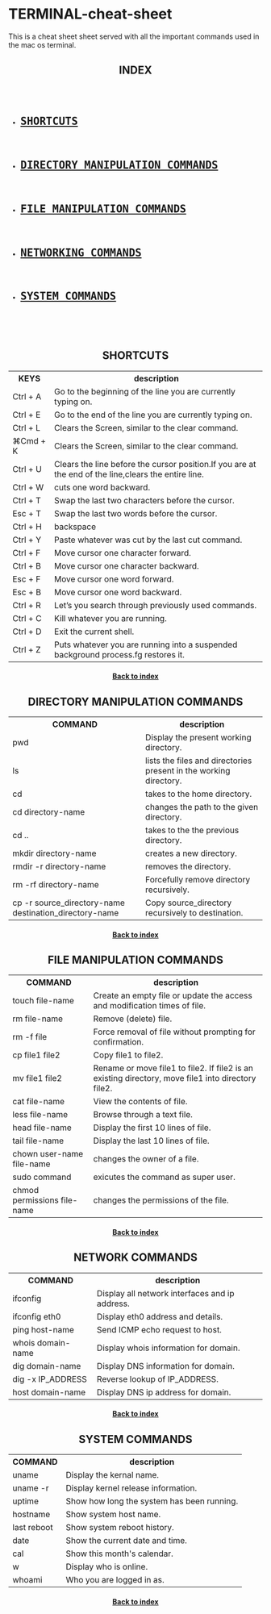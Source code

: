 # TERMINAL-cheat-sheet
This is a cheat sheet sheet served with all the important commands used in the mac os terminal.


<h2 align="center" id="index">INDEX</h2>

<pre>
<ul>
<li><h2><a href="#shortcuts" >SHORTCUTS</a></h2></li>
<li><h2><a href="#directory">DIRECTORY MANIPULATION COMMANDS</a></h2></li>
<li><h2><a href="#file">FILE MANIPULATION COMMANDS</a></h2></li>
<li><h2><a href="#network">NETWORKING COMMANDS</a></h2></li>
<li><h2><a href="#system">SYSTEM COMMANDS</a></h2></li>
</ul>
</pre>


<h2 align="center" id="shortcuts">SHORTCUTS</h2>

<table>
  <tr>
    <th>KEYS                               </th>
    <th>description                                                          </th>
  </tr>
  <tr>
    <td>Ctrl + A</td>
    <td>Go to the beginning of the line you are currently typing on.</td> 
  </tr>
   <tr>
    <td>Ctrl + E</td>
    <td>Go to the end of the line you are currently typing on.</td> 
  </tr>
   <tr>
    <td>Ctrl + L</td>
    <td>Clears the Screen, similar to the clear command.</td> 
  </tr>
   <tr>
    <td>⌘Cmd + K</td>
    <td>Clears the Screen, similar to the clear command.</td> 
  </tr>
   <tr>
    <td>Ctrl + U</td>
    <td>Clears the line before the cursor position.If you are at the end of the line,clears the entire line.</td> 
  </tr>
   <tr>
    <td>Ctrl + W</td>
    <td>cuts one word backward.</td> 
  </tr>
  <tr>
    <td>Ctrl + T</td>
    <td>Swap the last two characters before the cursor.</td> 
  </tr>
   <tr>
    <td>Esc + T</td>
    <td>Swap the last two words before the cursor.</td> 
  </tr>
   <tr>
    <td>Ctrl + H</td>
    <td>backspace</td> 
  </tr>
   <tr>
    <td>Ctrl + Y</td>
    <td>Paste whatever was cut by the last cut command.</td> 
  </tr>
   <tr>
    <td>Ctrl + F</td>
    <td>Move cursor one character forward.</td> 
  </tr> 
  <tr>
    <td>Ctrl + B</td>
    <td>Move cursor one character backward.</td> 
  </tr> 
  <tr>
    <td>Esc + F</td>
    <td>Move cursor one word forward.</td> 
  </tr> 
  <tr>
    <td>Esc + B</td>
    <td>Move cursor one word backward.</td> 
  </tr> 
  <tr>
    <td>Ctrl + R</td>
    <td>Let’s you search through previously used commands.</td> 
  </tr>
   <tr>
    <td>Ctrl + C</td>
    <td>Kill whatever you are running.</td> 
  </tr>
   <tr>
    <td>Ctrl + D</td>
    <td>Exit the current shell.</td> 
  </tr>
  <tr>
    <td>Ctrl + Z</td>
    <td>Puts whatever you are running into a suspended background process.fg restores it.</td> 
  </tr>
</table>
<h4 align="center"><a href="#index">Back to index</a></h4>


<h2 id="directory" align="center">DIRECTORY MANIPULATION COMMANDS</h2>
<table>
  <tr>
    <th>COMMAND                           </th>
    <th>description                                                          </th>
  </tr>
  <tr>
    <td>pwd</td>
    <td>Display the present working directory.</td> 
  </tr>
  <tr>
    <td>ls</td>
    <td>lists the files and directories present in the working directory.</td> 
  </tr>
   <tr>
    <td>cd</td>
    <td>takes to the home directory.</td> 
  </tr>
   <tr>
    <td>cd directory-name</td>
    <td>changes the path to the given directory.</td> 
  </tr>
   <tr>
    <td>cd ..</td>
    <td>takes to the the previous directory.</td> 
  </tr>
   <tr>
    <td>mkdir directory-name</td>
    <td>creates a new directory.</td> 
  </tr>
   <tr>
    <td>rmdir -r directory-name</td>
    <td>removes the directory.</td> 
  </tr>
  <tr>
    <td>rm -rf directory-name</td>
    <td>Forcefully remove directory recursively.</td> 
  </tr>
   <tr>
    <td>cp -r source_directory-name destination_directory-name</td>
    <td>Copy source_directory recursively to destination.</td> 
  </tr>
   
</table>
<h4 align="center"><a href="#index">Back to index</a></h4>


<h2 id="file" align="center">FILE MANIPULATION COMMANDS</h2>
<table>
  <tr>
    <th>COMMAND                           </th>
    <th>description                                                          </th>
  </tr>
  <tr>
    <td>touch file-name</td>
    <td>Create an empty file or update the access and modification times of file.</td> 
  </tr>
  <tr>
    <td>rm file-name</td>
    <td>Remove (delete) file.</td> 
  </tr>
   <tr>
    <td>rm -f file</td>
    <td>Force removal of file without prompting for confirmation.</td> 
  </tr>
   <tr>
    <td>cp file1 file2</td>
    <td>Copy file1 to file2.</td> 
  </tr>
   <tr>
    <td>mv file1 file2</td>
    <td>Rename or move file1 to file2. If file2 is an existing directory, move file1 into directory file2.</td> 
  </tr>
   <tr>
    <td>cat file-name</td>
    <td>View the contents of file.</td> 
  </tr>
   <tr>
    <td>less file-name</td>
    <td>Browse through a text file.</td> 
  </tr>
  <tr>
    <td>head file-name</td>
    <td>Display the first 10 lines of file.</td> 
  </tr>
   <tr>
    <td>tail file-name</td>
    <td>Display the last 10 lines of file.</td> 
  </tr>
  <tr>
    <td>chown user-name file-name</td>
    <td>changes the owner of a file.</td> 
  </tr>
  <tr>
    <td>sudo command</td>
    <td>exicutes the command as super user.</td> 
  </tr>
  <tr>
    <td>chmod permissions file-name</td>
    <td>changes the permissions of the file.</td> 
  </tr>
   
</table>
<h4 align="center"><a href="#index">Back to index</a></h4>


<h2 id="network" align="center">NETWORK COMMANDS</h2>
<table>
  <tr>
    <th>COMMAND                           </th>
    <th>description                                                          </th>
  </tr>
  <tr>
    <td>ifconfig</td>
    <td>Display all network interfaces and ip address.</td> 
  </tr>
  <tr>
    <td>ifconfig eth0</td>
    <td>Display eth0 address and details.</td> 
  </tr>
   <tr>
    <td>ping host-name</td>
    <td>Send ICMP echo request to host.</td> 
  </tr>
   <tr>
    <td>whois domain-name</td>
    <td>Display whois information for domain.</td> 
  </tr>
   <tr>
    <td>dig domain-name</td>
    <td>Display DNS information for domain.</td> 
  </tr>
   <tr>
    <td>dig -x IP_ADDRESS</td>
    <td>Reverse lookup of IP_ADDRESS.</td> 
  </tr>
   <tr>
    <td>host domain-name</td>
    <td>Display DNS ip address for domain.</td> 
  </tr>  
</table>
<h4 align="center"><a href="#index">Back to index</a></h4>


<h2 id="system" align="center">SYSTEM COMMANDS</h2>
<table>
  <tr>
    <th>COMMAND                           </th>
    <th>description                                                          </th>
  </tr>
  <tr>
    <td>uname</td>
    <td>Display the kernal name.</td> 
  </tr>
  <tr>
    <td>uname -r</td>
    <td>Display kernel release information.</td> 
  </tr>
   <tr>
    <td>uptime</td>
    <td>Show how long the system has been running.</td> 
  </tr>
   <tr>
    <td>hostname</td>
    <td>Show system host name.</td> 
  </tr>
   <tr>
    <td>last reboot</td>
    <td>Show system reboot history.</td> 
  </tr>
   <tr>
    <td>date</td>
    <td>Show the current date and time.</td> 
  </tr>
   <tr>
    <td>cal</td>
    <td>Show this month's calendar.</td> 
  </tr>
  <tr>
    <td>w</td>
    <td>Display who is online.</td> 
  </tr>
  <tr>
    <td>whoami</td>
    <td>Who you are logged in as.</td> 
  </tr>
</table>
<h4 align="center"><a href="#index">Back to index</a></h4>




